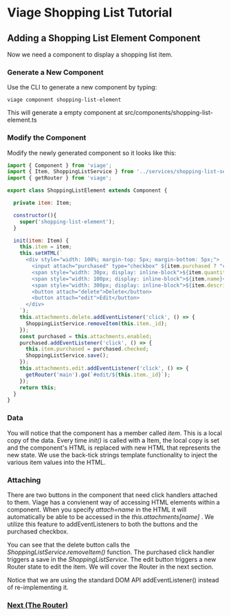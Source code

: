# Viage Shopping List Tutorial

## Adding a Shopping List Element Component
Now we need a component to display a shopping list item.

### Generate a New Component
Use the CLI to generate a new component by typing:

```viage component shopping-list-element```

This will generate a empty component at src/components/shopping-list-element.ts

### Modify the Component

Modify the newly generated component so it looks like this:

```Javascript
import { Component } from 'viage';
import { Item, ShoppingListService } from '../services/shopping-list-service';
import { getRouter } from 'viage';

export class ShoppingListElement extends Component {

  private item: Item;

  constructor(){
    super('shopping-list-element');
  }

  init(item: Item) {
    this.item = item;
    this.setHTML(`
      <div style="width: 100%; margin-top: 5px; margin-bottom: 5px;">
        <input attach="purchased" type="checkbox" ${item.purchased ? "checked": ""} />
        <span style="width: 30px; display: inline-block">${item.quantity}</span>
        <span style="width: 100px; display: inline-block">${item.name}</span>
        <span style="width: 300px; display: inline-block">${item.description}</span>
        <button attach="delete">Delete</button>
        <button attach="edit">Edit</button>
      </div>
    `);
    this.attachments.delete.addEventListener('click', () => {
      ShoppingListService.removeItem(this.item._id);
    });
    const purchased = this.attachments.enabled;
    purchased.addEventListener('click', () => {
      this.item.purchased = purchased.checked;
      ShoppingListService.save();
    });
    this.attachments.edit.addEventListener('click', () => {
      getRouter('main').go(`#edit/${this.item._id}`);
    });
    return this;
  }
}
```

### Data
You will notice that the component has a member called *item*. This is a local copy of the data. Every time *init()* is called with a Item, the local copy is set and the component's HTML is replaced with new HTML that represents the new state. We use the back-tick strings template functionality to inject the various item values into the HTML.

### Attaching
There are two buttons in the component that need click handlers attached to them. Viage has a convienent way of accessing HTML elements within a component. When you specify *attach=name* in the HTML it will automatically be able to be accessed in the *this.attachments[name]* . We utilize this feature to addEventListeners to both the buttons and the purchased checkbox.

You can see that the delete button calls the *ShoppingListService.removeItem()* function. The purchased click handler triggers a save in the *ShoppingListService*. The edit button triggers a new Router state to edit the item. We will cover the Router in the next section.

Notice that we are using the standard DOM API addEventListener() instead of re-implementing it.

### [Next (The Router)](routes.md)
